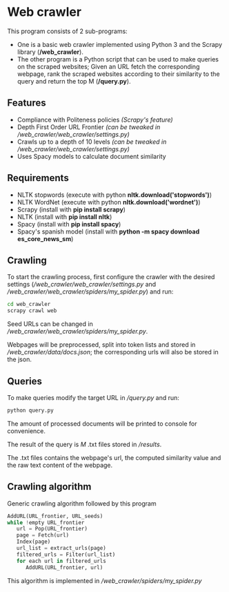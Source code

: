 # Web crawler
This program consists of 2 sub-programs:
- One is a basic web crawler implemented using Python 3 and the Scrapy library (**/web_crawler**).
- The other program is a Python script that can be used to make queries on the scraped websites; Given an URL fetch the corresponding webpage, rank the scraped websites according to their similarity to the query and return the top M (**/query.py**).

## Features
- Compliance with Politeness policies *(Scrapy's feature)*
- Depth First Order URL Frontier  *(can be tweaked in /web_crawler/web_crawler/settings.py)*
- Crawls up to a depth of 10 levels  *(can be tweaked in /web_crawler/web_crawler/settings.py)*
- Uses Spacy models to calculate document similarity

## Requirements
- NLTK stopwords (execute with python **nltk.download('stopwords')**)
- NLTK WordNet (execute with python **nltk.download('wordnet')**)
- Scrapy (install with **pip install scrapy**) 
- NLTK (install with **pip install nltk**) 
- Spacy (install with **pip install spacy**)
- Spacy's spanish model (install with **python -m spacy download es_core_news_sm**) 

## Crawling
To start the crawling process, first configure the crawler with the desired settings (*/web_crawler/web_crawler/settings.py* and */web_crawler/web_crawler/spiders/my_spider.py*) and run:

```bash
cd web_crawler
scrapy crawl web
```

Seed URLs can be changed in */web_crawler/web_crawler/spiders/my_spider.py*.

Webpages will be preprocessed, split into token lists and stored in */web_crawler/data/docs.json*; the corresponding urls will also be stored in the json.

## Queries
To make queries modify the target URL in */query.py* and run:

```bash
python query.py
```

The amount of processed documents will be printed to console for convenience.

The result of the query is *M*  .txt files stored in */results*. 

The .txt files contains the webpage's url, the computed similarity value and the raw text content of the webpage. 

##     Crawling algorithm
Generic crawling algorithm followed by this program

```python
AddURL(URL_frontier, URL_seeds) 
while !empty URL_frontier
   url = Pop(URL_frontier) 
   page = Fetch(url) 
   Index(page)
   url_list = extract_urls(page)
   filtered_urls = Filter(url_list)
   for each url in filtered_urls
      AddURL(URL_frontier, url)
```

This algorithm is implemented in */web_crawler/spiders/my_spider.py*